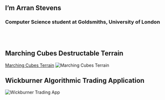 ## I’m Arran Stevens
### Computer Science student at Goldsmiths, University of London
<br></br>

## Marching Cubes Destructable Terrain
[Marching Cubes Terrain](https://github.com/NoodlePlexium/Marching-Cubes-Terrain)
![Marching Cubes Terrain](https://github.com/NoodlePlexium/NoodlePlexium/blob/main/Marching%20Cubes%20Terrain.jpg)

## Wickburner Algorithmic Trading Application
![Wickburner Trading App](https://github.com/NoodlePlexium/NoodlePlexium/blob/main/Wickburner%20App.png)

